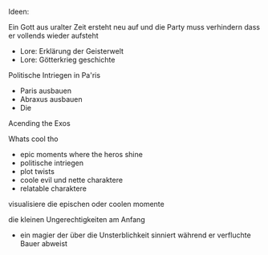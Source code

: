 
Ideen:

Ein Gott aus uralter Zeit ersteht neu auf und die Party muss verhindern dass er vollends wieder aufsteht
- Lore: Erklärung der Geisterwelt
- Lore: Götterkrieg geschichte

Politische Intriegen in Pa'ris
- Paris ausbauen
- Abraxus ausbauen
- Die 

Acending the Exos

Whats cool tho
- epic moments where the heros shine
- politische intriegen
- plot twists
- coole evil und nette charaktere
- relatable charaktere


visualisiere die epischen oder coolen momente

die kleinen Ungerechtigkeiten am Anfang
- ein magier der über die Unsterblichkeit sinniert während er verfluchte Bauer abweist